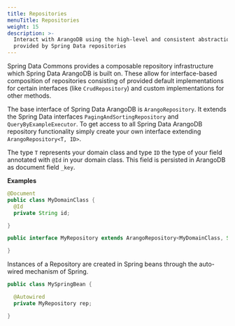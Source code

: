 ```yaml
---
title: Repositories
menuTitle: Repositories
weight: 15
description: >-
  Interact with ArangoDB using the high-level and consistent abstraction
  provided by Spring Data repositories
---
```

Spring Data Commons provides a composable repository infrastructure which
Spring Data ArangoDB is built on. These allow for interface-based composition of
repositories consisting of provided default implementations for certain
interfaces (like `CrudRepository`) and custom implementations for other methods.

The base interface of Spring Data ArangoDB is `ArangoRepository`. It extends the
Spring Data interfaces `PagingAndSortingRepository` and `QueryByExampleExecutor`.
To get access to all Spring Data ArangoDB repository functionality simply create
your own interface extending `ArangoRepository<T, ID>`.

The type `T` represents your domain class and type `ID` the type of your field
annotated with `@Id` in your domain class. This field is persisted in ArangoDB
as document field `_key`.

**Examples**

```java
@Document
public class MyDomainClass {
  @Id
  private String id;

}

public interface MyRepository extends ArangoRepository<MyDomainClass, String> {

}
```

Instances of a Repository are created in Spring beans through the auto-wired mechanism of Spring.

```java
public class MySpringBean {

  @Autowired
  private MyRepository rep;

}
```
